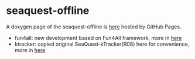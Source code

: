 # seaquest-offline

 A doxygen page of the seaquest-offline is [here](https://haiwangyu.github.io/seaquest-offline-doc/) hosted by GitHub Pages.

 - fun4all: new development based on Fun4All framework, more in [here](fun4all/README.md)
 - ktracker: copied original SeaQuest-kTracker(R08) here for convenience, more in [here](ktracker/README.md)
